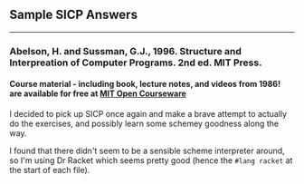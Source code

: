 ## Sample SICP Answers
---

### Abelson, H. and Sussman, G.J., 1996. Structure and Interpreation of Computer Programs. 2nd ed. MIT Press.

#### Course material - including book, lecture notes, and videos from 1986! are available for free at [MIT Open Courseware](https://ocw.mit.edu/courses/electrical-engineering-and-computer-science/6-001-structure-and-interpretation-of-computer-programs-spring-2005/)

I decided to pick up SICP once again and make a brave attempt to actually do the exercises, and possibly learn some schemey goodness along the way.

I found that there didn't seem to be a sensible scheme interpreter around, so I'm using Dr Racket which seems pretty good (hence the `#lang racket` at the start of each file).
